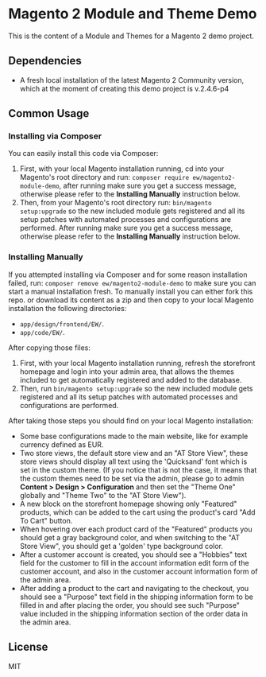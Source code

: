 # Magento 2 Module and Theme Demo
This is the content of a Module and Themes for a Magento 2 demo project.

## Dependencies
* A fresh local installation of the latest Magento 2 Community version, 
which at the moment of creating this demo project is v.2.4.6-p4

## Common Usage

### Installing via Composer
You can easily install this code via Composer:
1. First, with your local Magento installation running, cd into your Magento's root directory and run:
`composer require ew/magento2-module-demo`, after running make sure you get a success message, otherwise please refer 
to the **Installing Manually** instruction below.
2. Then, from your Magento's root directory run: `bin/magento setup:upgrade` so the new included module gets 
registered and all its setup patches with automated processes and configurations are performed. After running 
make sure you get a success message, otherwise please refer to the **Installing Manually** instruction below.

### Installing Manually
If you attempted installing via Composer and for some reason installation failed, run: 
`composer remove ew/magento2-module-demo` to make sure you can start a manual installation fresh. 
To manually install you can either fork this repo. or download its content as a zip 
and then copy to your local Magento installation the following directories:
* `app/design/frontend/EW/`.
* `app/code/EW/`.

After copying those files:
1. First, with your local Magento installation running, refresh the storefront homepage and login into your admin area, 
that allows the themes included to get automatically registered and added to the database.
2. Then, run `bin/magento setup:upgrade` so the new included module gets registered and 
all its setup patches with automated processes and configurations are performed.

After taking those steps you should find on your local Magento installation:
* Some base configurations made to the main website, like for example currency defined as EUR. 
* Two store views, the default store view and an "AT Store View", 
these store views should display all text using the 'Quicksand' font which is set in the custom theme.
  (If you notice that is not the case, it means that the custom themes need to be set via the admin, 
please go to admin **Content > Design > Configuration** and then set the "Theme One" globally 
and "Theme Two" to the "AT Store View").
* A new block on the storefront homepage showing only "Featured" products, which can be added to the cart 
using the product's card "Add To Cart" button.
* When hovering over each product card of the "Featured" products you should get a gray background color,
and when switching to the "AT Store View", you should get a 'golden' type background color.
* After a customer account is created, you should see a "Hobbies" text field for the customer to fill 
in the account information edit form of the customer account, 
and also in the customer account information form of the admin area.
* After adding a product to the cart and navigating to the checkout, 
you should see a "Purpose" text field in the shipping information form to be filled in and after placing the order,
you should see such "Purpose" value included in the shipping information section of the order data in the admin area.

License
----

MIT
